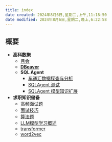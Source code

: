 ```yaml
---
title: index
date created: 2024年8月6日,星期二,上午,11:18:50
date modified: 2024年8月6日,星期二,晚上,6:22:58
---
```


## 概要

- **高科数聚**
	- [月会](./%E9%AB%98%E7%A7%91%E6%95%B0%E8%81%9A/%E6%9C%88%E4%BC%9A.md)
	- **[DBeaver](./%E9%AB%98%E7%A7%91%E6%95%B0%E8%81%9A/DBeaver/DBeaver.md)**
	- **SQL Agent**
		- [车通汇数据探查与分析](./%E9%AB%98%E7%A7%91%E6%95%B0%E8%81%9A/SQL%20Agent/%E8%BD%A6%E9%80%9A%E6%B1%87%E6%95%B0%E6%8D%AE%E6%8E%A2%E6%9F%A5%E4%B8%8E%E5%88%86%E6%9E%90.md)
		- [SQLAgent 测试](SQLAgent%20测试.md)
		- [SQLAgent 模型知识扩展](SQLAgent%20模型知识扩展.md)
- **求职知识储备**
	- [高频面试题](./%E6%B1%82%E8%81%8C%E7%9F%A5%E8%AF%86%E5%82%A8%E5%A4%87/%E9%AB%98%E9%A2%91%E9%9D%A2%E8%AF%95%E9%A2%98.md)
	- [面试技巧](./%E6%B1%82%E8%81%8C%E7%9F%A5%E8%AF%86%E5%82%A8%E5%A4%87/%E9%9D%A2%E8%AF%95%E6%8A%80%E5%B7%A7.md)
	- [算法题](./%E6%B1%82%E8%81%8C%E7%9F%A5%E8%AF%86%E5%82%A8%E5%A4%87/%E7%AE%97%E6%B3%95%E9%A2%98.md)
	- [LLM模型学习概述](./%E6%B1%82%E8%81%8C%E7%9F%A5%E8%AF%86%E5%82%A8%E5%A4%87/LLM%E6%A8%A1%E5%9E%8B%E5%AD%A6%E4%B9%A0%E6%A6%82%E8%BF%B0.md)
	- [transformer](./%E6%B1%82%E8%81%8C%E7%9F%A5%E8%AF%86%E5%82%A8%E5%A4%87/transformer.md)
	- [word2vec](./%E6%B1%82%E8%81%8C%E7%9F%A5%E8%AF%86%E5%82%A8%E5%A4%87/word2vec.md)
